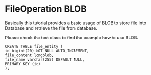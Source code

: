 # FileOperation BLOB

Basically this tutorial provides a basic usage of BLOB to store file into Database and retrieve the file from database.

Please check the test class to find the example how to use BLOB.

```
CREATE TABLE file_entity (
id bigint(20) NOT NULL AUTO_INCREMENT,
file_content longblob,
file_name varchar(255) DEFAULT NULL,
PRIMARY KEY (id)
);
```